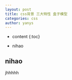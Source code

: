 ```yaml
---
layout: post
title: css背景 三大特性 盒子模型
categories: css
author: yanys
---
```


* content
{:toc}

- nihao



## nihao
jhhhhh


